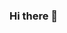 ### Hi there 👋

<!--
**scarlettanggela/scarlettanggela** is a ✨ _special_ ✨ repository because its `README.md` (this file) appears on your GitHub profile.

Here are some ideas to get you started:

- 🔭 I’m currently working on HR
- 🌱 I’m currently learning code in TECNOLOCHICAS
- 👯 I’m looking to collaborate on proyects related with Tech.
- 🤔 I’m looking for help with code.
- 💬 Ask me about HR, TECH and volunteering.
- 📫 How to reach me: @scarlettanggela
- 😄 Pronouns: She/Her
- ⚡ Fun fact: In this year I started to learn tech ✨
--> 





